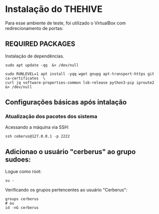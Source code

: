 # Instalação do THEHIVE
Para esse ambiente de teste, foi utilizado o VirtualBox com redirecionamento de portas:
## REQUIRED PACKAGES
Instalação de dependências.

    sudo apt update -qq  &> /dev/null
    
    sudo RUNLEVEL=1 apt install -yqq wget gnupg apt-transport-https git ca-certificates  \
    curl jq software-properties-common lsb-release python3-pip iproute2  &> /dev/null

## Configurações básicas após intalação
### Atualização dos pacotes dos sistema
Acessando a máquina via SSH:

    ssh ceberus@127.0.0.1 -p 2222
    
## Adicionao o usuário "cerberus" ao grupo sudoes:
Logue como root:

    su - 

Verificando os grupos pertencentes ao usuário "Cerberus":
    
    groups cerberus
    # ou
    id -nG cerberus
